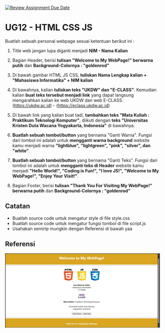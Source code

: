 [![Review Assignment Due Date](https://classroom.github.com/assets/deadline-readme-button-22041afd0340ce965d47ae6ef1cefeee28c7c493a6346c4f15d667ab976d596c.svg)](https://classroom.github.com/a/tyotUQk8)
# UG12 - HTML CSS JS

Buatlah sebuah personal webpage sesuai ketentuan berikut ini : <br/>
1. Title web jangan lupa diganti menjadi <b>NIM - Nama Kalian</b>

2. Bagian Header, berisi <b>tulisan "Welcome to My WebPage!" berwarna putih</b> dan <b>Background-Colornya : "goldenrod"</b>

3. Di bawah gambar HTML JS CSS, <b>tuliskan Nama Lengkap kalian + "Mahasiswa Informatika" + NIM kalian</b>

4. Di bawahnya, kalian <b>tuliskan teks "UKDW" dan "E-CLASS"</b>. Kemudian kalian <b>buat teks tersebut menjadi link</b> yang dapat langsung mengarahkan kalian ke web UKDW dan web E-CLASS. (https://ukdw.ac.id) - (https://eclass.ukdw.ac.id)

5. Di bawah link yang kalian buat tadi, <b>tambahkan teks "Mata Kuliah : Praktikum Teknologi Komputer"</b>, diikuti dengan <b>teks "Universitas Kristen Duta Wacana Yogyakarta, Indonesia"</b> di bawahnya.

6. <b>Buatlah sebuah tombol/button</b> yang bernama "Ganti Warna". Fungsi dari tombol ini adalah untuk <b>mengganti warna background</b> website kamu menjadi warna <b>"lightblue", "lightgreen", "pink", "silver", dan "white"</b>.

7. <b>Buatlah sebuah tombol/button</b> yang bernama "Ganti Teks". Fungsi dari tombol ini adalah untuk <b>mengganti teks di Header</b> website kamu menjadi <b>"Hello World!", "Coding is Fun!", "I love JS!", "Welcome to My WebPage!", "Enjoy Your Visit!"</b>.

8. Bagian Footer, berisi <b>tulisan "Thank You For Visiting My WebPage!" berwarna putih</b> dan <b>Background-Colornya : "goldenrod"</b>

## Catatan
- Buatlah source code untuk mengatur style di file style.css
- Buatlah source code untuk mengatur fungsi tombol di file script.js
- Usahakan semirip mungkin dengan Referensi di bawah yaa

## Referensi
![image.png](ContohTampilanWeb.JPG)
